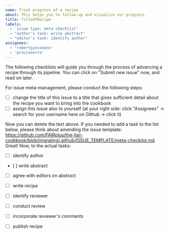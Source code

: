 ```yaml
---
name: Track progress of a recipe
about: This helps you to follow-up and visualize our progress.
title: TitleOfRecipe
labels: 
  - 'issue type: meta checklist'
  - "author's task: write abstract"
  - "editor's task: identify author"
assignees: 
  - 'robertgiessmann'
  - 'proccaserra'
---
```


The following checklists will guide you through the process of advancing a recipe through its pipeline. You can click on "Submit new issue" now, and read on later.

For issue meta-management, please conduct the following steps:

- [ ] change the title of this issue to a title that gives sufficient detail about the recipe you want to bring into the cookbook
- [ ] assign this issue also to yourself (at your right side: click "Assignees" -> search for your username here on Github -> click it)

Now you can delete the text above.
If you needed to add a task to the list below, please think about amending the issue template: https://github.com/FAIRplus/the-fair-cookbook/blob/migrating/.github/ISSUE_TEMPLATE/meta-checklist.md
Great! Now, to the actual tasks:

- [ ] identify author
- [ ] write abstract
- [ ] agree with editors on abstract
- [ ] write recipe
- [ ] identify reviewer
- [ ] conduct review
- [ ] incorporate reviewer's comments
- [ ] publish recipe


